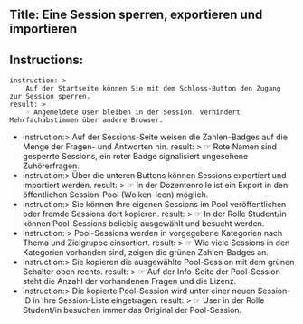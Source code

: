 Title: Eine Session sperren, exportieren und importieren
----
Instructions:
-
	instruction: >
		Auf der Startseite können Sie mit dem Schloss-Button den Zugang zur Session sperren.
	result: >
		☞ Angemeldete User bleiben in der Session. Verhindert Mehrfachabstimmen über andere Browser.
-
	instruction:>
		Auf der Sessions-Seite weisen die Zahlen-Badges auf die Menge der Fragen- und Antworten hin.
	result: >
		☞ Rote Namen sind gesperrte Sessions, ein roter Badge signalisiert ungesehene Zuhörerfragen.
-
	instruction:>
		Über die unteren Buttons können Sessions exportiert und importiert werden.
	result: >
		☞ In der Dozentenrolle ist ein Export in den öffentlichen Session-Pool (Wolken-Icon) möglich.
-
	instruction:>
		Sie können Ihre eigenen Sessions im Pool veröffentlichen oder fremde Sessions dort kopieren.
	result: >
		☞ In der Rolle Student/in können Pool-Sessions beliebig ausgewählt und besucht werden.
-
	instruction: >
		Pool-Sessions werden in vorgegebene Kategorien nach Thema und Zielgruppe einsortiert.
	result: >
		☞ Wie viele Sessions in den Kategorien vorhanden sind, zeigen die grünen Zahlen-Badges an.
-
	instruction:>
		Sie kopieren die ausgewählte Pool-Session mit dem grünen Schalter oben rechts.
	result: >
		☞ Auf der Info-Seite der Pool-Session steht die Anzahl der vorhandenen Fragen und die Lizenz.
-
	instruction:>
		Die kopierte Pool-Session wird unter einer neuen Session-ID in Ihre Session-Liste eingetragen.
	result: >
		☞ User in der Rolle Student/in besuchen immer das Original der Pool-Session.
